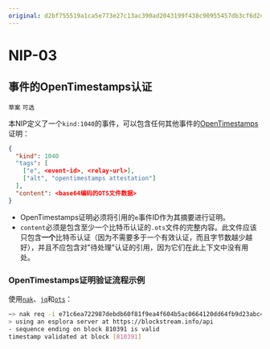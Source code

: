 ```yaml
---
original: d2bf755519a1ca5e773e27c13ac390ad2043199f438c90955457db3cf6d2c88d
---
```


NIP-03
======

事件的OpenTimestamps认证
--------------------------------------

`草案` `可选`

本NIP定义了一个`kind:1040`的事件，可以包含任何其他事件的[OpenTimestamps](https://opentimestamps.org/)证明：

```json
{
  "kind": 1040
  "tags": [
    ["e", <event-id>, <relay-url>],
    ["alt", "opentimestamps attestation"]
  ],
  "content": <base64编码的OTS文件数据>
}
```

- OpenTimestamps证明必须将引用的`e`事件ID作为其摘要进行证明。
- `content`必须是包含至少一个比特币认证的`.ots`文件的完整内容。此文件应该只包含**一个**比特币认证（因为不需要多于一个有效认证，而且字节数越少越好），并且不应包含对"待处理"认证的引用，因为它们在此上下文中没有用处。

### OpenTimestamps证明验证流程示例

使用[`nak`](https://github.com/fiatjaf/nak)、[`jq`](https://jqlang.github.io/jq/)和[`ots`](https://github.com/fiatjaf/ots)：

```bash
~> nak req -i e71c6ea722987debdb60f81f9ea4f604b5ac0664120dd64fb9d23abc4ec7c323 wss://nostr-pub.wellorder.net | jq -r .content | ots verify
> using an esplora server at https://blockstream.info/api
- sequence ending on block 810391 is valid
timestamp validated at block [810391]
```